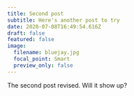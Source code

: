 ```yaml
---
title: Second post
subtitle: Here's another post to try
date: 2020-07-08T16:49:54.616Z
draft: false
featured: false
image:
  filename: bluejay.jpg
  focal_point: Smart
  preview_only: false
---
```

The second post revised. Will it show up?
